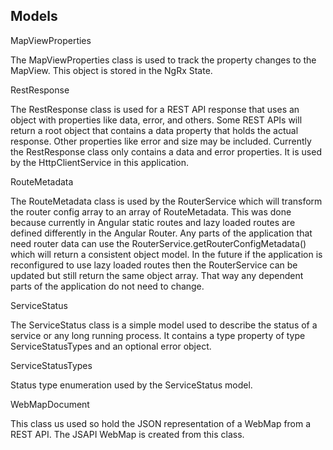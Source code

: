 ## Models

MapViewProperties

The MapViewProperties class is used to track the property changes to the MapView. This object is stored in the NgRx State.

RestResponse

The RestResponse class is used for a REST API response that uses an object with properties like data, error, and others. Some REST APIs will return a root object that contains a data property that holds the actual response. Other properties like error and size may be included. Currently the RestResponse class only contains a data and error properties. It is used by the HttpClientService in this application.

RouteMetadata

The RouteMetadata class is used by the RouterService which will transform the router config array to an array of RouteMetadata. This was done because currently in Angular static routes and lazy loaded routes are defined differently in the Angular Router. Any parts of the application that need router data can use the RouterService.getRouterConfigMetadata() which will return a consistent object model. In the future if the application is reconfigured to use lazy loaded routes then the RouterService can be updated but still return the same object array. That way any dependent parts of the application do not need to change.

ServiceStatus

The ServiceStatus class is a simple model used to describe the status of a service or any long running process. It contains a type property of type ServiceStatusTypes and an optional error object. 

ServiceStatusTypes

Status type enumeration used by the ServiceStatus model. 

WebMapDocument

This class us used so hold the JSON representation of a WebMap from a REST API. The JSAPI WebMap is created from this class. 
